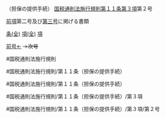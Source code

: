（担保の提供手続）
[国税通則法施行規則第１１条第３項](国税通則法施行規則＿第１１条第３項)第２号

[前項](国税通則法施行規則＿第１１条第２項)第二号及び[第三号](国税通則法施行規則＿第１１条第３項第３号)に掲げる書類

[条(全)](国税通則法施行規則＿第１１条_.md)    [項(全)](国税通則法施行規則＿第１１条第３項_.md)    [項](国税通則法施行規則＿第１１条第３項.md)

[前号←](国税通則法施行規則＿第１１条第３項第１号.md)  ~~→次号~~

#国税通則法施行規則

#国税通則法施行規則/第１１条（担保の提供手続）

#国税通則法施行規則/第１１条（担保の提供手続）

#国税通則法施行規則/第１１条（担保の提供手続）/第３項

#国税通則法施行規則/第１１条（担保の提供手続）/第３項/第２号

